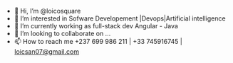 - 👋 Hi, I’m @loicosquare
- 👀 I’m interested in Sofware Developement |Devops|Artificial intelligence
- 🌱 I’m currently working as full-stack dev Angular - Java
- 💞️ I’m looking to collaborate on ...
- 📫 How to reach me +237 699 986 211 | +33 745916745 | loicsan07@gmail.com

<!---
loicosquare/loicosquare is a ✨ special ✨ repository because its `README.md` (this file) appears on your GitHub profile.
You can click the Preview link to take a look at your changes.
--->
